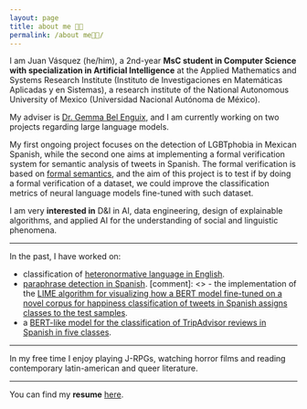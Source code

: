 ```yaml
---
layout: page
title: about me 👋🏾 
permalink: /about me👋🏾/
---
```


I am Juan Vásquez (he/him), a 2nd-year **MsC student in Computer Science with specialization in Artificial Intelligence** at the Applied Mathematics and Systems Research Institute (Instituto de Investigaciones en Matemáticas Aplicadas y en Sistemas), a research institute of the National Autonomous University of Mexico (Universidad Nacional Autónoma de México).

My adviser is [Dr. Gemma Bel Enguix](https://scholar.google.com/citations?hl=en&user=RXWYz10AAAAJ), and I am currently working on two projects regarding large language models.

My first ongoing project focuses on the detection of LGBTphobia in Mexican Spanish, while the second one aims at implementing a formal verification system for semantic analysis of tweets in Spanish. The formal verification is based on [formal semantics](https://eecoppock.info/bootcamp/Invitation_to_formal_semantics-2022Jan18.pdf), and the aim of this project is to test if by doing a formal verification of a dataset, we could improve the classification metrics of neural language models fine-tuned with such dataset.

I am very **interested in** D&I in AI, data engineering, design of explainable algorithms, and applied AI for the understanding of social and linguistic phenomena.

---

In the past, I have worked on:

- classification of [heteronormative language in English](https://github.com/juanmvsa/HeteroCorpus).
- [paraphrase detection in Spanish](https://sites.google.com/view/par-mex/home).
[comment]: <> - the implementation of the [LIME algorithm for visualizing how a BERT model fine-tuned on a novel corpus for happiness classification of tweets in Spanish assigns classes to the test samples](https://github.com/juanmvsa/BertClassifierMultilingual).
- a [BERT-like model for the classification of TripAdvisor reviews in Spanish in five classes](https://github.com/juanmvsa/Sentiment-Analysis-TripAdvisor-Spanish).


---

In my free time I enjoy playing J-RPGs, watching horror films and reading contemporary latin-american and queer literature.

---

You can find my **resume** [here](https://juanmvsa.github.io/docs/cv.pdf).
